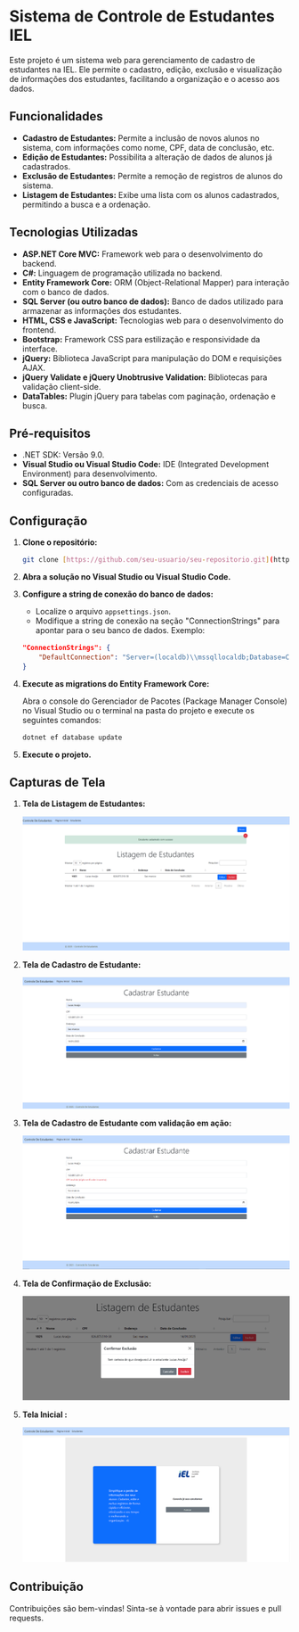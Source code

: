 # Sistema de Controle de Estudantes IEL

Este projeto é um sistema web para gerenciamento de cadastro de estudantes na IEL. Ele permite o cadastro, edição, exclusão e visualização de informações dos estudantes, facilitando a organização e o acesso aos dados.

## Funcionalidades

*   **Cadastro de Estudantes:** Permite a inclusão de novos alunos no sistema, com informações como nome, CPF, data de conclusão, etc.
*   **Edição de Estudantes:** Possibilita a alteração de dados de alunos já cadastrados.
*   **Exclusão de Estudantes:** Permite a remoção de registros de alunos do sistema.
*   **Listagem de Estudantes:** Exibe uma lista com os alunos cadastrados, permitindo a busca e a ordenação.

## Tecnologias Utilizadas

*   **ASP.NET Core MVC:** Framework web para o desenvolvimento do backend.
*   **C#:** Linguagem de programação utilizada no backend.
*   **Entity Framework Core:** ORM (Object-Relational Mapper) para interação com o banco de dados.
*   **SQL Server (ou outro banco de dados):** Banco de dados utilizado para armazenar as informações dos estudantes.
*   **HTML, CSS e JavaScript:** Tecnologias web para o desenvolvimento do frontend.
*   **Bootstrap:** Framework CSS para estilização e responsividade da interface.
*   **jQuery:** Biblioteca JavaScript para manipulação do DOM e requisições AJAX.
*   **jQuery Validate e jQuery Unobtrusive Validation:** Bibliotecas para validação client-side.
*   **DataTables:** Plugin jQuery para tabelas com paginação, ordenação e busca.

## Pré-requisitos

*   .NET SDK: Versão  9.0.
*   **Visual Studio ou Visual Studio Code:** IDE (Integrated Development Environment) para desenvolvimento.
*   **SQL Server ou outro banco de dados:** Com as credenciais de acesso configuradas.

## Configuração

1.  **Clone o repositório:**

    ```bash
    git clone [https://github.com/seu-usuario/seu-repositorio.git](https://github.com/seu-usuario/seu-repositorio.git)
    ```

2.  **Abra a solução no Visual Studio ou Visual Studio Code.**

3.  **Configure a string de conexão do banco de dados:**
    *   Localize o arquivo `appsettings.json`.
    *   Modifique a string de conexão na seção "ConnectionStrings" para apontar para o seu banco de dados. Exemplo:

    ```json
    "ConnectionStrings": {
        "DefaultConnection": "Server=(localdb)\\mssqllocaldb;Database=ControleDeEstudantesIEL;Trusted_Connection=True;MultipleActiveResultSets=true"
    }
    ```

4.  **Execute as migrations do Entity Framework Core:**

    Abra o console do Gerenciador de Pacotes (Package Manager Console) no Visual Studio ou o terminal na pasta do projeto e execute os seguintes comandos:

    ```bash
    dotnet ef database update
    ```

5.  **Execute o projeto.**

  ## Capturas de Tela

1.  **Tela de Listagem de Estudantes:**

    ![Listagem de Estudantes](print2.png)

2.  **Tela de Cadastro de Estudante:**

    ![Cadastro de Estudante](print3.png)

3.  **Tela de Cadastro de Estudante com validação em ação:**

    ![Cadastro de Estudante com validação](print4.png)

4.  **Tela de Confirmação de Exclusão:**

    ![Confirmação de Exclusão](print5.png)

5.  **Tela Inicial :**

    ![Tela Inicial](print1.png)


## Contribuição

Contribuições são bem-vindas! Sinta-se à vontade para abrir issues e pull requests.
